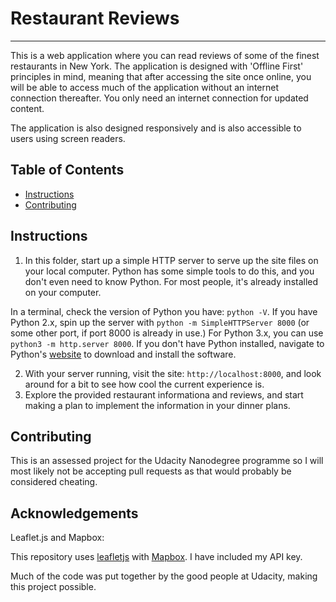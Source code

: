 ﻿# Restaurant Reviews
---

This is a web application where you can read reviews of some of the finest restaurants in New York. The application is designed with 'Offline First' principles in mind, meaning that after accessing the site once online, you will be able to access much of the application without an internet connection thereafter. You only need an internet connection for updated content.

The application is also designed responsively and is also accessible to users using screen readers.

## Table of Contents

* [Instructions](#instructions)
* [Contributing](#contributing)



## Instructions

1. In this folder, start up a simple HTTP server to serve up the site files on your local computer. Python has some simple tools to do this, and you don't even need to know Python. For most people, it's already installed on your computer. 

In a terminal, check the version of Python you have: `python -V`. If you have Python 2.x, spin up the server with `python -m SimpleHTTPServer 8000` (or some other port, if port 8000 is already in use.) For Python 3.x, you can use `python3 -m http.server 8000`. If you don't have Python installed, navigate to Python's [website](https://www.python.org/) to download and install the software.

2. With your server running, visit the site: `http://localhost:8000`, and look around for a bit to see how cool the current experience is.
3. Explore the provided restaurant informationa and reviews, and start making a plan to implement the information in your dinner plans.

## Contributing 

This is an assessed project for the Udacity Nanodegree programme so I will most likely not be accepting pull requests as that would probably be considered cheating.

## Acknowledgements

Leaflet.js and Mapbox:

This repository uses [leafletjs](https://leafletjs.com/) with [Mapbox](https://www.mapbox.com/). I have included my API key.

Much of the code was put together by the good people at Udacity, making this project possible.



